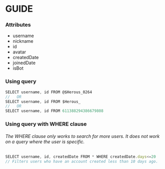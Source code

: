 # GUIDE

### Attributes
- username
- nickname
- id
- avatar
- createdDate
- joinedDate
- isBot


### Using query
```javascript
SELECT username, id FROM @$Herous_0264
//   OR
SELECT username, id FROM $Herous_
//   OR
SELECT username, id FROM 611388294386679808
```

### Using query with WHERE clause
###### The WHERE clause only works to search for more users. It does not work on a query where the user is specific.
```javascript
SELECT username, id, createdDate FROM * WHERE createdDate.days<=20
// Filters users who have an account created less than 10 days ago.
```
